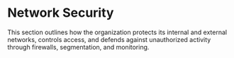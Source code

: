 # Network Security

This section outlines how the organization protects its internal and external networks, controls access, and defends against unauthorized activity through firewalls, segmentation, and monitoring.
